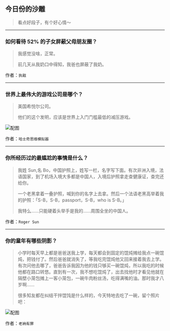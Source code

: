 ## 今日份的沙雕

> 看点好段子，有个好心情～


 
---

### 如何看待 52% 的子女屏蔽父母朋友圈？

> 我感觉没啥，正常。
> 
> 前几天从我奶口中得知，我爸也屏蔽了我奶。


作者：`执戢`

---

### 世界上最伟大的游戏公司是哪个？

> 美国希悦尔公司。
> 
> 他们的这个发明，应该是世界上入门门槛最低的减压游戏。



![配图](http://pic1.zhimg.com/70/v2-facae42044b9ff7f5b3b10cc93ac4fbc_b.jpg)


作者：`哈士奇思维模拟器`

---

### 你所经历过的最尴尬的事情是什么？

> 我姓 Sun,名 Bo，中国护照上，姓写一栏，名字写下面。有次非洲入境，法语国家，到了机场入境大多都是中国人，入境后护照拿走查健康证，查完还给你。
> 
> 一个老黑拿着一叠护照，喊到你的名字上去拿。然后一个法语老黑高举着我的护照：「S-B，S-B，passport，S-B，who is S-B。」
> 
> 我特么……只能硬着头举手是我的……周围全坐的中国人。


作者：`Roger Sun`

---

### 你的童年有哪些阴影？

> 小学时每天早上都是爸爸送我上学，每天都会到固定的馄炖摊给我点一碗馄炖，把钱付了。然后爸爸就消失了，等我吃完馄炖他又回来接着我去上学。有次问他去哪了，爸爸告诉我因为他的钱只够买一碗馄炖，所以我吃的时候他都在路口转悠。直到有一次，我不想吃馄炖了，出去找他时才看见他就在隔壁小笼包摊上一客小笼包，一碗牛肉粉丝汤，吃得满嘴的油。那时我才八岁啊……
> 
> 很多知友都在纠结干拌馄饨是什么样的，今天特地去吃了一碗，留个照片吧：



![配图](http://pic1.zhimg.com/70/v2-9fa2f0e320481d2c39f707d7d9f9c22c_b.jpg)


作者：`老衲有罪`